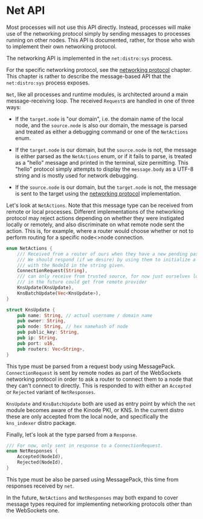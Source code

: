 # Net API

Most processes will not use this API directly.
Instead, processes will make use of the networking protocol simply by sending messages to processes running on other nodes.
This API is documented, rather, for those who wish to implement their own networking protocol.

The networking API is implemented in the `net:distro:sys` process.

For the specific networking protocol, see the [networking protocol](../networking_protocol.md) chapter.
This chapter is rather to describe the message-based API that the `net:distro:sys` process exposes.

`Net`, like all processes and runtime modules, is architected around a main message-receiving loop.
The received `Request`s are handled in one of three ways:

- If the `target.node` is "our domain", i.e. the domain name of the local node, and the `source.node` is also our domain, the message is parsed and treated as either a debugging command or one of the `NetActions` enum.

- If the `target.node` is our domain, but the `source.node` is not, the message is either parsed as the `NetActions` enum, or if it fails to parse, is treated as a "hello" message and printed in the terminal, size permitting. This "hello" protocol simply attempts to display the `message.body` as a UTF-8 string and is mostly used for network debugging.

- If the `source.node` is our domain, but the `target.node` is not, the message is sent to the target using the [networking protocol](../networking_protocol.md) implementation.

Let's look at `NetActions`. Note that this message type can be received from remote or local processes.
Different implementations of the networking protocol may reject actions depending on whether they were instigated locally or remotely, and also discriminate on what remote node sent the action.
This is, for example, where a router would choose whether or not to perform routing for a specific node<>node connection.

```rust
enum NetActions {
    /// Received from a router of ours when they have a new pending passthrough for us.
    /// We should respond (if we desire) by using them to initialize a routed connection
    /// with the NodeId in the string given.
    ConnectionRequest(String),
    /// can only receive from trusted source, for now just ourselves locally,
    /// in the future could get from remote provider
    KnsUpdate(KnsUpdate),
    KnsBatchUpdate(Vec<KnsUpdate>),
}

struct KnsUpdate {
    pub name: String, // actual username / domain name
    pub owner: String,
    pub node: String, // hex namehash of node
    pub public_key: String,
    pub ip: String,
    pub port: u16,
    pub routers: Vec<String>,
}
```

This type must be parsed from a request body using MessagePack.
`ConnectionRequest` is sent by remote nodes as part of the WebSockets networking protocol in order to ask a router to connect them to a node that they can't connect to directly.
This is responded to with either an `Accepted` or `Rejected` variant of `NetResponses`.

`KnsUpdate` and `KnsBatchUpdate` both are used as entry point by which the `net` module becomes aware of the Kinode PKI, or KNS.
In the current distro these are only accepted from the local node, and specifically the `kns_indexer` distro package.


Finally, let's look at the type parsed from a `Response`.

```rust
/// For now, only sent in response to a ConnectionRequest.
enum NetResponses {
    Accepted(NodeId),
    Rejected(NodeId),
}
```

This type must be also be parsed using MessagePack, this time from responses received by `net`.

In the future, `NetActions` and `NetResponses` may both expand to cover message types required for implementing networking protocols other than the WebSockets one.
